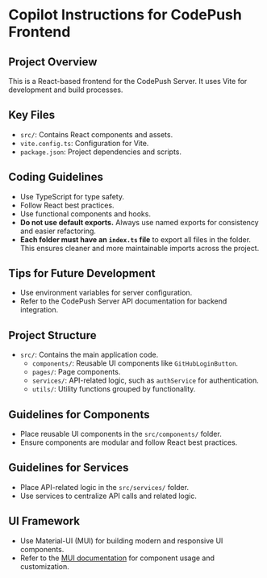 # Copilot Instructions for CodePush Frontend

## Project Overview
This is a React-based frontend for the CodePush Server. It uses Vite for development and build processes.

## Key Files
- `src/`: Contains React components and assets.
- `vite.config.ts`: Configuration for Vite.
- `package.json`: Project dependencies and scripts.

## Coding Guidelines
- Use TypeScript for type safety.
- Follow React best practices.
- Use functional components and hooks.
- **Do not use default exports.** Always use named exports for consistency and easier refactoring.
- **Each folder must have an `index.ts` file** to export all files in the folder. This ensures cleaner and more maintainable imports across the project.

## Tips for Future Development
- Use environment variables for server configuration.
- Refer to the CodePush Server API documentation for backend integration.

## Project Structure
- `src/`: Contains the main application code.
  - `components/`: Reusable UI components like `GitHubLoginButton`.
  - `pages/`: Page components.
  - `services/`: API-related logic, such as `authService` for authentication.
  - `utils/`: Utility functions grouped by functionality.

## Guidelines for Components
- Place reusable UI components in the `src/components/` folder.
- Ensure components are modular and follow React best practices.

## Guidelines for Services
- Place API-related logic in the `src/services/` folder.
- Use services to centralize API calls and related logic.

## UI Framework
- Use Material-UI (MUI) for building modern and responsive UI components.
- Refer to the [MUI documentation](https://mui.com/) for component usage and customization.
